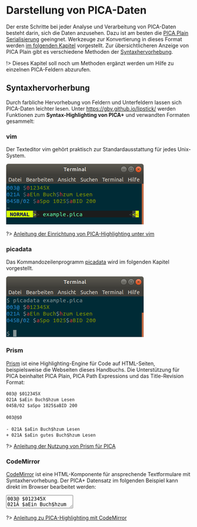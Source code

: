 # Darstellung von PICA-Daten

Der erste Schritte bei jeder Analyse und Verarbeitung von PICA-Daten besteht darin, sich die Daten anzusehen. Dazu ist am besten die [PICA Plain Serialisierung](formate?id=serialisierungen) geeingnet. Werkzeuge zur Konvertierung in dieses Format werden [im folgenden Kapitel](verarbeitung) vorgestellt. Zur übersichtlicheren Anzeige von PICA Plain gibt es verschiedene Methoden der [Syntaxhervorhebung](#syntaxhervorhebung).

!> Dieses Kapitel soll noch um Methoden ergänzt werden um Hilfe zu einzelnen PICA-Feldern abzurufen.

## Syntaxhervorherbung

Durch farbliche Hervorhebung von Feldern und Unterfeldern lassen sich PICA-Daten leichter lesen. Unter <https://gbv.github.io/lipstick/> werden Funktionen zum **Syntax-Highlighting von PICA+** und verwandten Formaten gesammelt:

### vim

Der Texteditor vim gehört praktisch zur Standardausstattung für jedes Unix-System.

  ![Screenshot PICA Syntax-Highlighting unter vim](img/screenshot-vim.png)

?> [Anleitung der Einrichtung von PICA-Highlighting unter vim](https://gbv.github.io/lipstick/vim/)

### picadata

Das Kommandozeilenprogramm [picadata](verarbeitung?id=picadata) wird im folgenden Kapitel vorgestellt.

![Screenshot PICA Syntax-Highlighting mit picadata](img/screenshot-picadata.png)

### Prism

[Prism](https://prismjs.com) ist eine Highlighting-Engine für Code auf HTML-Seiten, beispielsweise die Webseiten dieses Handbuchs. Die Unterstützung für PICA beinhaltet PICA Plain, PICA Path Expressions und das Title-Revision Format:

~~~pica
003@ $012345X
021A $aEin Buch$hzum Lesen
045B/02 $aSpo 1025$aBID 200

003@$0

- 021A $aEin Buch$hzum Lesen
+ 021A $aEin gutes Buch$hzum Lesen
~~~

?> [Anleitung der Nutzung von Prism für PICA](https://gbv.github.io/lipstick/prism/)

### CodeMirror

[CodeMirror](https://codemirror.net/) ist eine HTML-Komponente für ansprechende Textformulare mit Syntaxhervorhebung. Der PICA+ Datensatz im folgenden Beispiel kann direkt im Browser bearbeitet werden:

<div>
<textarea id="pica-editor">
003@ $012345X
021A $aEin Buch$hzum Lesen
045B/02 $aSpo 1025$aBID 200
</textarea>
</div>

<script>
CodeMirror.fromTextArea(document.getElementById('pica-editor'), { lineNumbers: true });
</script>

?> [Anleitung zu PICA-Highlighting mit CodeMirror](https://gbv.github.io/lipstick/codemirror/)
